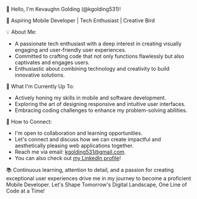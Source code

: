 👋 Hello, I'm Kevaughn Golding (@kgolding531)!

🌟 Aspiring Mobile Developer | Tech Enthusiast | Creative Bird

💡 About Me:
   - A passionate tech enthusiast with a deep interest in creating visually engaging and user-friendly user experiences.
   - Committed to crafting code that not only functions flawlessly but also captivates and engages users.
   - Enthusiastic about combining technology and creativity to build innovative solutions.

🌱 What I'm Currently Up To:
   - Actively honing my skills in mobile and software development.
   - Exploring the art of designing responsive and intuitive user interfaces.
   - Embracing coding challenges to enhance my problem-solving abilities.

🚀 How to Connect:
   - I'm open to collaboration and learning opportunities.
   - Let's connect and discuss how we can create impactful and aesthetically pleasing web applications together.
   - Reach me via email: kgolding531@gmail.com.
   - You can also check out <a href="https://www.linkedin.com/in/kevaughngolding/" target="_blank"> my LinkedIn profile</a>!

📚 Continuous learning, attention to detail, and a passion for creating exceptional user experiences drive me in my journey to become a proficient Mobile Developer. Let's Shape Tomorrow's Digital Landscape, One Line of Code at a Time!

<!---
kgolding531/kgolding531 is a ✨ special ✨ repository because its `README.md` (this file) appears on your GitHub profile.
You can click the Preview link to take a look at your changes.
--->
